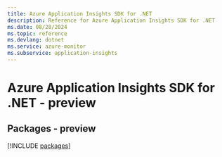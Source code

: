 ```yaml
---
title: Azure Application Insights SDK for .NET
description: Reference for Azure Application Insights SDK for .NET
ms.date: 08/28/2024
ms.topic: reference
ms.devlang: dotnet
ms.service: azure-monitor
ms.subservice: application-insights
---
```

# Azure Application Insights SDK for .NET - preview
## Packages - preview
[!INCLUDE [packages](application-insights-index.md)]